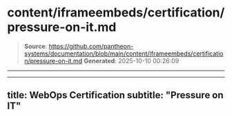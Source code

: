 # content/iframeembeds/certification/pressure-on-it.md

> **Source**: https://github.com/pantheon-systems/documentation/blob/main/content/iframeembeds/certification/pressure-on-it.md
> **Generated**: 2025-10-10 00:26:09

---

---
title: WebOps Certification
subtitle: "Pressure on IT"
---

<Partial file="certification-guide/pressure-on-it.md" />
